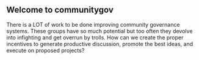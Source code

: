## Welcome to communitygov
There is a LOT of work to be done improving community governance systems. These groups have so much potential but too often they devolve into infighting and get overrun by trolls. How can we create the proper incentives to generate productive discussion, promote the best ideas, and execute on proposed projects? 
